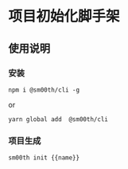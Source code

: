 # 项目初始化脚手架

## 使用说明
### 安装
```shell
npm i @sm00th/cli -g
```
or
```shell
yarn global add  @sm00th/cli
```
### 项目生成
```shell
sm00th init {{name}}
```
